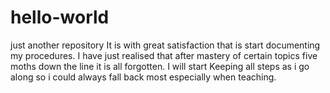 # hello-world
just another repository
It is with great satisfaction that is start documenting my procedures.
I have just realised that after mastery of certain topics five moths down the line it is all forgotten.
I will start Keeping all steps as i go along so i could always fall back most especially when teaching.
